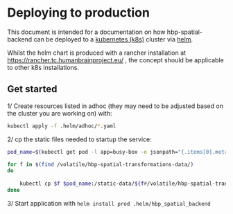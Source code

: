 # Deploying to production

This document is intended for a documentation on how hbp-spatial-backend can be deployed to a [kubernetes (k8s)](https://kubernetes.io/) cluster via [helm](https://helm.sh/).

Whilst the helm chart is produced with a rancher installation at https://rancher.tc.humanbrainproject.eu/ , the concept should be applicable to other k8s installations.

## Get started

1/ Create resources listed in adhoc (they may need to be adjusted based on the cluster you are working on) with:

```sh
kubectl apply -f .helm/adhoc/*.yaml
```
2/ cp the static files needed to startup the service:

```sh
pod_name=$(kubectl get pod -l app=busy-box -o jsonpath="{.items[0].metadata.name}")

for f in $(find /volatile/hbp-spatial-transformations-data/)
do
    
    kubectl cp $f $pod_name:/static-data/${f#/volatile/hbp-spatial-transformations-data/}
done
```

3/ Start application with `helm install prod .helm/hbp_spatial_backend`



